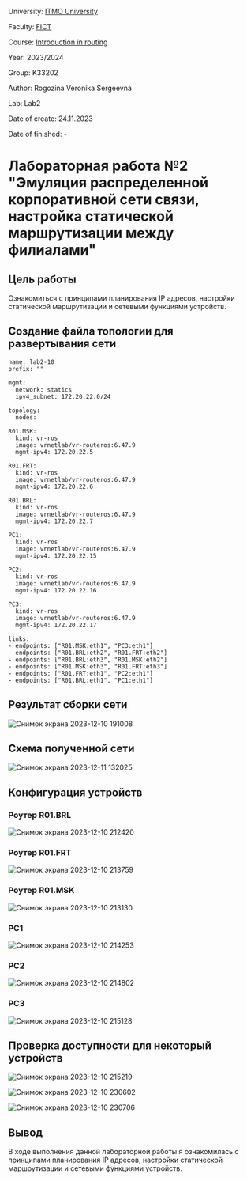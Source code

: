 University: [ITMO University](https://itmo.ru/ru/)

Faculty: [FICT](https://fict.itmo.ru)

Course: [Introduction in routing](https://github.com/itmo-ict-faculty/introduction-in-routing)

Year: 2023/2024

Group: K33202

Author: Rogozina Veronika Sergeevna

Lab: Lab2

Date of create: 24.11.2023

Date of finished: -

# Лабораторная работа №2 "Эмуляция распределенной корпоративной сети связи, настройка статической маршрутизации между филиалами"

## Цель работы

Ознакомиться с принципами планирования IP адресов, настройки статической маршрутизации и сетевыми функциями устройств.


## Создание файла топологии для развертывания сети
    name: lab2-10
    prefix: ""

    mgmt:
      network: statics
      ipv4_subnet: 172.20.22.0/24
  
    topology:
      nodes:
    
    R01.MSK:
      kind: vr-ros
      image: vrnetlab/vr-routeros:6.47.9
      mgmt-ipv4: 172.20.22.5
    
    R01.FRT:
      kind: vr-ros
      image: vrnetlab/vr-routeros:6.47.9
      mgmt-ipv4: 172.20.22.6

    R01.BRL:
      kind: vr-ros
      image: vrnetlab/vr-routeros:6.47.9
      mgmt-ipv4: 172.20.22.7

    PC1: 
      kind: vr-ros
      image: vrnetlab/vr-routeros:6.47.9
      mgmt-ipv4: 172.20.22.15

    PC2: 
      kind: vr-ros
      image: vrnetlab/vr-routeros:6.47.9
      mgmt-ipv4: 172.20.22.16

    PC3: 
      kind: vr-ros
      image: vrnetlab/vr-routeros:6.47.9
      mgmt-ipv4: 172.20.22.17

    links:
    - endpoints: ["R01.MSK:eth1", "PC3:eth1"]
    - endpoints: ["R01.BRL:eth2", "R01.FRT:eth2"]
    - endpoints: ["R01.BRL:eth3", "R01.MSK:eth2"]
    - endpoints: ["R01.MSK:eth3", "R01.FRT:eth3"]
    - endpoints: ["R01.FRT:eth1", "PC2:eth1"]
    - endpoints: ["R01.BRL:eth1", "PC1:eth1"]



## Результат сборки сети

![Снимок экрана 2023-12-10 191008](https://github.com/inksrgv/2023_2024-introduction_in_routing-k33202-rogozina_v_s/assets/94178896/060bf4b2-384b-4e6a-8e58-32021df1fcae)

## Схема полученной сети
![Снимок экрана 2023-12-11 132025](https://github.com/inksrgv/2023_2024-introduction_in_routing-k33202-rogozina_v_s/assets/94178896/126dca6b-ad94-4ce4-a9cf-9ede1ea33e94)


## Конфигурация устройств

### Роутер R01.BRL
![Снимок экрана 2023-12-10 212420](https://github.com/inksrgv/2023_2024-introduction_in_routing-k33202-rogozina_v_s/assets/94178896/205a81b8-4b08-46df-ad54-f45afb336a2f)


### Роутер R01.FRT
![Снимок экрана 2023-12-10 213759](https://github.com/inksrgv/2023_2024-introduction_in_routing-k33202-rogozina_v_s/assets/94178896/485bfbd8-83d0-4fd8-a44b-95af309a1c58)


### Роутер R01.MSK
![Снимок экрана 2023-12-10 213130](https://github.com/inksrgv/2023_2024-introduction_in_routing-k33202-rogozina_v_s/assets/94178896/3f0d03f1-0622-48fc-a83d-464a1a1cd197)

### PC1
![Снимок экрана 2023-12-10 214253](https://github.com/inksrgv/2023_2024-introduction_in_routing-k33202-rogozina_v_s/assets/94178896/5451ed5e-7823-4825-a69c-cd53470d0f15)

### PC2
![Снимок экрана 2023-12-10 214802](https://github.com/inksrgv/2023_2024-introduction_in_routing-k33202-rogozina_v_s/assets/94178896/97b3268a-45c7-484f-a97e-ed57f5cbdb6d)

### PC3
![Снимок экрана 2023-12-10 215128](https://github.com/inksrgv/2023_2024-introduction_in_routing-k33202-rogozina_v_s/assets/94178896/a754eb32-991b-4375-b0b9-f612405b246b)


## Проверка доступности для некоторый устройств

![Снимок экрана 2023-12-10 215219](https://github.com/inksrgv/2023_2024-introduction_in_routing-k33202-rogozina_v_s/assets/94178896/5620829d-c35c-4f23-89c0-5727a7e3cf6e)

![Снимок экрана 2023-12-10 230602](https://github.com/inksrgv/2023_2024-introduction_in_routing-k33202-rogozina_v_s/assets/94178896/70dabf59-5740-4e06-9e5a-a242d9f9cddf)

![Снимок экрана 2023-12-10 230706](https://github.com/inksrgv/2023_2024-introduction_in_routing-k33202-rogozina_v_s/assets/94178896/899bc564-041e-4671-8230-7392f50aa8bd)

## Вывод 

В ходе выполнения данной лабораторной работы я ознакомилась с принципами планирования IP адресов, настройки статической маршрутизации и сетевыми функциями устройств.



